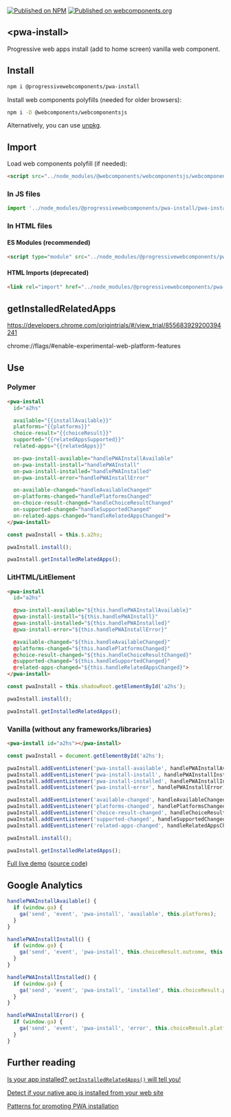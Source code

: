 [![Published on NPM](https://img.shields.io/npm/v/@progressivewebcomponents/pwa-install.svg)](https://www.npmjs.com/package/@progressivewebcomponents/pwa-install)
[![Published on webcomponents.org](https://img.shields.io/badge/webcomponents.org-published-blue.svg)](https://webcomponents.org/element/@progressivewebcomponents/pwa-install)

## \<pwa-install\>

Progressive web apps install (add to home screen) vanilla web component.

## Install

```bash
npm i @progressivewebcomponents/pwa-install
```

Install web components polyfills (needed for older browsers):

```bash
npm i -D @webcomponents/webcomponentsjs
```

Alternatively, you can use [unpkg](https://unpkg.com).

## Import

Load web components polyfill (if needed):

```html
<script src="../node_modules/@webcomponents/webcomponentsjs/webcomponents-loader.js"></script>
```

### In JS files

```js
import '../node_modules/@progressivewebcomponents/pwa-install/pwa-install.js';
```

### In HTML files

#### ES Modules (recommended)

```html
<script type="module" src="../node_modules/@progressivewebcomponents/pwa-install/pwa-install.js"></script>
```

#### HTML Imports (deprecated)

```html
<link rel="import" href="../node_modules/@progressivewebcomponents/pwa-install/pwa-install.html">
```

## getInstalledRelatedApps

https://developers.chrome.com/origintrials/#/view_trial/855683929200394241

chrome://flags/#enable-experimental-web-platform-features

## Use

### Polymer

```html
<pwa-install
  id="a2hs"

  available="{{installAvailable}}"
  platforms="{{platforms}}"
  choice-result="{{choiceResult}}"
  supported="{{relatedAppsSupported}}"
  related-apps="{{relatedApps}}"

  on-pwa-install-available="handlePWAInstallAvailable"
  on-pwa-install-install="handlePWAInstall"
  on-pwa-install-installed="handlePWAInstalled"
  on-pwa-install-error="handlePWAInstallError"

  on-available-changed="handleAvailableChanged"
  on-platforms-changed="handlePlatformsChanged"
  on-choice-result-changed="handleChoiceResultChanged"
  on-supported-changed="handleSupportedChanged"
  on-related-apps-changed="handleRelatedAppsChanged">
</pwa-install>
```

```js
const pwaInstall = this.$.a2hs;

pwaInstall.install();

pwaInstall.getInstalledRelatedApps();
```

### LitHTML/LitElement

```html
<pwa-install
  id="a2hs"

  @pwa-install-available="${this.handlePWAInstallAvailable}"
  @pwa-install-install="${this.handlePWAInstall}"
  @pwa-install-installed="${this.handlePWAInstalled}"
  @pwa-install-error="${this.handlePWAInstallError}"

  @available-changed="${this.handleAvailableChanged}"
  @platforms-changed="${this.handlePlatformsChanged}"
  @choice-result-changed="${this.handleChoiceResultChanged}"
  @supported-changed="${this.handleSupportedChanged}"
  @related-apps-changed="${this.handleRelatedAppsChanged}">
</pwa-install>
```

```js
const pwaInstall = this.shadowRoot.getElementById('a2hs');

pwaInstall.install();

pwaInstall.getInstalledRelatedApps();
```

### Vanilla (without any frameworks/libraries)

```html
<pwa-install id="a2hs"></pwa-install>
```

```js
const pwaInstall = document.getElementById('a2hs');

pwaInstall.addEventListener('pwa-install-available', handlePWAInstallAvailable);
pwaInstall.addEventListener('pwa-install-install', handlePWAInstallInstall);
pwaInstall.addEventListener('pwa-install-installed', handlePWAInstallInstalled);
pwaInstall.addEventListener('pwa-install-error', handlePWAInstallError);

pwaInstall.addEventListener('available-changed', handleAvailableChanged);
pwaInstall.addEventListener('platforms-changed', handlePlatformsChanged);
pwaInstall.addEventListener('choice-result-changed', handleChoiceResultChanged);
pwaInstall.addEventListener('supported-changed', handleSupportedChanged);
pwaInstall.addEventListener('related-apps-changed', handleRelatedAppsChanged);

pwaInstall.install();

pwaInstall.getInstalledRelatedApps();
```

[Full live demo](https://pwa-install.web.app/vanilla/) ([source code](https://github.com/ProgressiveWebComponents/pwa-install/tree/master/demo/vanilla))

## Google Analytics

```js
handlePWAInstallAvailable() {
  if (window.ga) {
    ga('send', 'event', 'pwa-install', 'available', this.platforms);
  }
}

handlePWAInstallInstall() {
  if (window.ga) {
    ga('send', 'event', 'pwa-install', this.choiceResult.outcome, this.choiceResult.platform);
  }
}

handlePWAInstallInstalled() {
  if (window.ga) {
    ga('send', 'event', 'pwa-install', 'installed', this.choiceResult.platform);
  }
}

handlePWAInstallError() {
  if (window.ga) {
    ga('send', 'event', 'pwa-install', 'error', this.choiceResult.platform);
  }
}
```

## Further reading

[Is your app installed? `getInstalledRelatedApps()` will tell you!](https://web.dev/get-installed-related-apps/)

[Detect if your native app is installed from your web site](https://medium.com/dev-channel/detect-if-your-native-app-is-installed-from-your-web-site-2e690b7cb6fb)

[Patterns for promoting PWA installation](https://web.dev/promote-install/)
